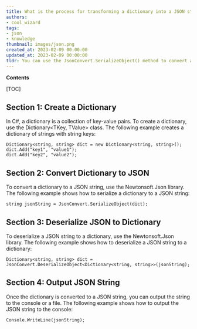 ```yaml
---
title: What is the process for transforming a dictionary into a JSON string in c#?
authors:
- cool_wizard
tags:
- json
- knowledge
thumbnail: images/json.png
created_at: 2023-02-09 00:00:00
updated_at: 2023-02-09 00:00:00
tldr: You can use the JsonConvert.SerializeObject() method to convert a dictionary to a JSON string in C#.
---
```


**Contents**

[TOC]

## Section 1: Create a Dictionary

In C#, a dictionary is a collection of key-value pairs. To create a dictionary, use the Dictionary<TKey, TValue> class. The following example creates a dictionary of strings with string keys:

```
Dictionary<string, string> dict = new Dictionary<string, string>();
dict.Add("key1", "value1");
dict.Add("key2", "value2");
```

## Section 2: Convert Dictionary to JSON

To convert a dictionary to a JSON string, use the Newtonsoft.Json library. The following example shows how to serialize a dictionary to a JSON string:

```
string jsonString = JsonConvert.SerializeObject(dict);
```

## Section 3: Deserialize JSON to Dictionary

To deserialize a JSON string to a dictionary, use the Newtonsoft.Json library. The following example shows how to deserialize a JSON string to a dictionary:

```
Dictionary<string, string> dict = JsonConvert.DeserializeObject<Dictionary<string, string>>(jsonString);
```

## Section 4: Output JSON String

Once the dictionary is converted to a JSON string, you can output the string to the console or a file. The following example shows how to output the JSON string to the console:

```
Console.WriteLine(jsonString);
```
